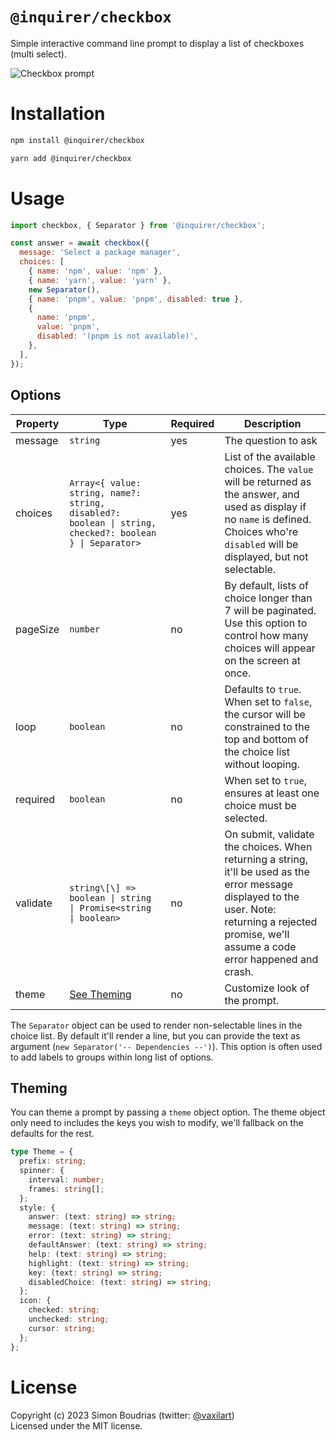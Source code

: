 # `@inquirer/checkbox`

Simple interactive command line prompt to display a list of checkboxes (multi select).

![Checkbox prompt](https://cdn.rawgit.com/SBoudrias/Inquirer.js/28ae8337ba51d93e359ef4f7ee24e79b69898962/assets/screenshots/checkbox.svg)

# Installation

```sh
npm install @inquirer/checkbox

yarn add @inquirer/checkbox
```

# Usage

```js
import checkbox, { Separator } from '@inquirer/checkbox';

const answer = await checkbox({
  message: 'Select a package manager',
  choices: [
    { name: 'npm', value: 'npm' },
    { name: 'yarn', value: 'yarn' },
    new Separator(),
    { name: 'pnpm', value: 'pnpm', disabled: true },
    {
      name: 'pnpm',
      value: 'pnpm',
      disabled: '(pnpm is not available)',
    },
  ],
});
```

## Options

| Property | Type                                                                                                    | Required | Description                                                                                                                                                                                           |
| -------- | ------------------------------------------------------------------------------------------------------- | -------- | ----------------------------------------------------------------------------------------------------------------------------------------------------------------------------------------------------- |
| message  | `string`                                                                                                | yes      | The question to ask                                                                                                                                                                                   |
| choices  | `Array<{ value: string, name?: string, disabled?: boolean \| string, checked?: boolean } \| Separator>` | yes      | List of the available choices. The `value` will be returned as the answer, and used as display if no `name` is defined. Choices who're `disabled` will be displayed, but not selectable.              |
| pageSize | `number`                                                                                                | no       | By default, lists of choice longer than 7 will be paginated. Use this option to control how many choices will appear on the screen at once.                                                           |
| loop     | `boolean`                                                                                               | no       | Defaults to `true`. When set to `false`, the cursor will be constrained to the top and bottom of the choice list without looping.                                                                     |
| required | `boolean`                                                                                               | no       | When set to `true`, ensures at least one choice must be selected.                                                                                                                                     |
| validate | `string\[\] => boolean \| string \| Promise<string \| boolean>`                                         | no       | On submit, validate the choices. When returning a string, it'll be used as the error message displayed to the user. Note: returning a rejected promise, we'll assume a code error happened and crash. |
| theme    | [See Theming](#Theming)                                                                                 | no       | Customize look of the prompt.                                                                                                                                                                         |

The `Separator` object can be used to render non-selectable lines in the choice list. By default it'll render a line, but you can provide the text as argument (`new Separator('-- Dependencies --')`). This option is often used to add labels to groups within long list of options.

## Theming

You can theme a prompt by passing a `theme` object option. The theme object only need to includes the keys you wish to modify, we'll fallback on the defaults for the rest.

```ts
type Theme = {
  prefix: string;
  spinner: {
    interval: number;
    frames: string[];
  };
  style: {
    answer: (text: string) => string;
    message: (text: string) => string;
    error: (text: string) => string;
    defaultAnswer: (text: string) => string;
    help: (text: string) => string;
    highlight: (text: string) => string;
    key: (text: string) => string;
    disabledChoice: (text: string) => string;
  };
  icon: {
    checked: string;
    unchecked: string;
    cursor: string;
  };
};
```

# License

Copyright (c) 2023 Simon Boudrias (twitter: [@vaxilart](https://twitter.com/Vaxilart))<br/>
Licensed under the MIT license.
